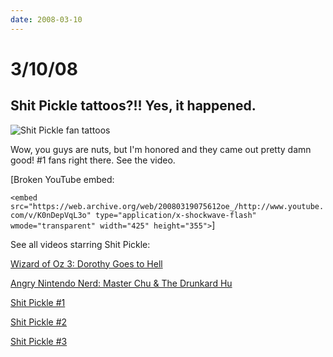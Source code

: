 ```yaml
---
date: 2008-03-10
---
```

# 3/10/08

## Shit Pickle tattoos?!! Yes, it happened.

![Shit Pickle fan tattoos](https://i.imgur.com/6zZi0yt.jpg)

Wow, you guys are nuts, but I'm honored and they came out pretty damn good! #1 fans right there. See the video.

[Broken YouTube embed:

`<embed src="https://web.archive.org/web/20080319075612oe_/http://www.youtube.com/v/K0nDepVqL3o" type="application/x-shockwave-flash" wmode="transparent" width="425" height="355">`]
  
See all videos starring Shit Pickle:

[Wizard of Oz 3: Dorothy Goes to Hell](https://web.archive.org/web/20080319075612/http://youtube.com/watch?v=wsp3QTn6wp0)

[Angry Nintendo Nerd: Master Chu & The Drunkard Hu](https://web.archive.org/web/20080319075612/http://youtube.com/watch?v=sayp5lieKuU)

[Shit Pickle #1](https://web.archive.org/web/20080319075612/http://youtube.com/watch?v=yBj3y-5RUh8)

[Shit Pickle #2](https://web.archive.org/web/20080319075612/http://youtube.com/watch?v=Kho3j76GGD4)

[Shit Pickle #3](https://web.archive.org/web/20080319075612/http://youtube.com/watch?v=4SKIOZa8ljg)